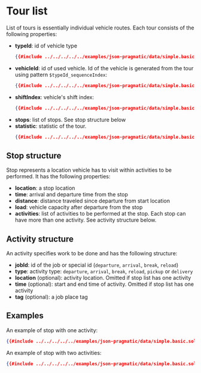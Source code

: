 # Tour list

List of tours is essentially individual vehicle routes. Each tour consists of the following properties:

* **typeId**: id of vehicle type
    ```json
    {{#include ../../../../../examples/json-pragmatic/data/simple.basic.solution.json:16}}
    ```
* **vehicleId**: id of used vehicle. Id of the vehicle is generated from the tour using pattern `$typeId_sequenceIndex`:
    ```json
    {{#include ../../../../../examples/json-pragmatic/data/simple.basic.solution.json:15}}
    ```
* **shiftIndex**: vehicle's shift index:
    ```json
    {{#include ../../../../../examples/json-pragmatic/data/simple.basic.solution.json:17}}
    ```
* **stops**: list of stops. See stop structure below
* **statistic**: statistic of the tour.
    ```json
    {{#include ../../../../../examples/json-pragmatic/data/simple.basic.solution.json:140:150}}
    ```

## Stop structure

Stop represents a location vehicle has to visit within activities to be performed. It has the following properties:

* **location**: a stop location
* **time**: arrival and departure time from the stop
* **distance**: distance traveled since departure from start location
* **load**: vehicle capacity after departure from the stop
* **activities**: list of activities to be performed at the stop. Each stop can have more than one activity.
    See activity structure below.

## Activity structure

An activity specifies work to be done and has the following structure:

* **jobId**: id of the job or special id (`departure`, `arrival`, `break`, `reload`)
* **type**:  activity type: `departure`, `arrival`, `break`, `reload`, `pickup` or `delivery`
* **location** (optional): activity location. Omitted if stop list has one activity
* **time** (optional): start and end time of activity. Omitted if stop list has one activity
* **tag** (optional): a job place tag

## Examples

An example of stop with one activity:
```json
{{#include ../../../../../examples/json-pragmatic/data/simple.basic.solution.json:19:38}}
```

An example of stop with two activities:
```json
{{#include ../../../../../examples/json-pragmatic/data/simple.basic.solution.json:59:98}}
```
